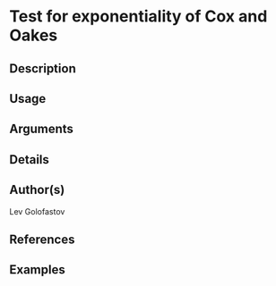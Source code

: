 # Test for exponentiality of Cox and Oakes

## Description

## Usage

## Arguments

## Details

## Author(s)
Lev Golofastov

## References

## Examples
